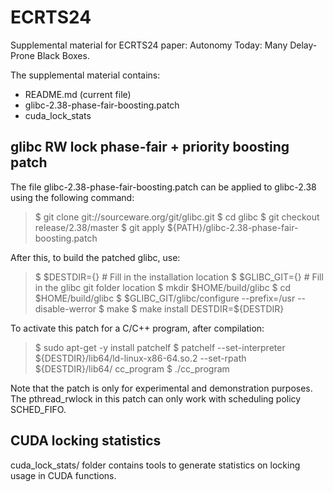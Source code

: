 # ECRTS24
Supplemental material for ECRTS24 paper: Autonomy Today: Many Delay-Prone Black Boxes.

The supplemental material contains:
- README.md (current file)
- glibc-2.38-phase-fair-boosting.patch
- cuda_lock_stats

## glibc RW lock phase-fair + priority boosting patch
The file glibc-2.38-phase-fair-boosting.patch can be applied to glibc-2.38 using
the following command:

> $ git clone git://sourceware.org/git/glibc.git
> $ cd glibc
> $ git checkout release/2.38/master
> $ git apply ${PATH}/glibc-2.38-phase-fair-boosting.patch

After this, to build the patched glibc, use:

> $ $DESTDIR={} # Fill in the installation location
> $ $GLIBC_GIT={} # Fill in the glibc git folder location
> $ mkdir $HOME/build/glibc
> $ cd $HOME/build/glibc
> $ $GLIBC_GIT/glibc/configure --prefix=/usr --disable-werror
> $ make
> $ make install DESTDIR=${DESTDIR}

To activate this patch for a C/C++ program, after compilation:
> $ sudo apt-get -y install patchelf
> $ patchelf --set-interpreter ${DESTDIR}/lib64/ld-linux-x86-64.so.2 --set-rpath ${DESTDIR}/lib64/ cc_program
> $ ./cc_program

Note that the patch is only for experimental and demonstration purposes. The
pthread_rwlock in this patch can only work with scheduling policy SCHED_FIFO.

## CUDA locking statistics
cuda_lock_stats/ folder contains tools to generate statistics on locking usage in CUDA functions.

